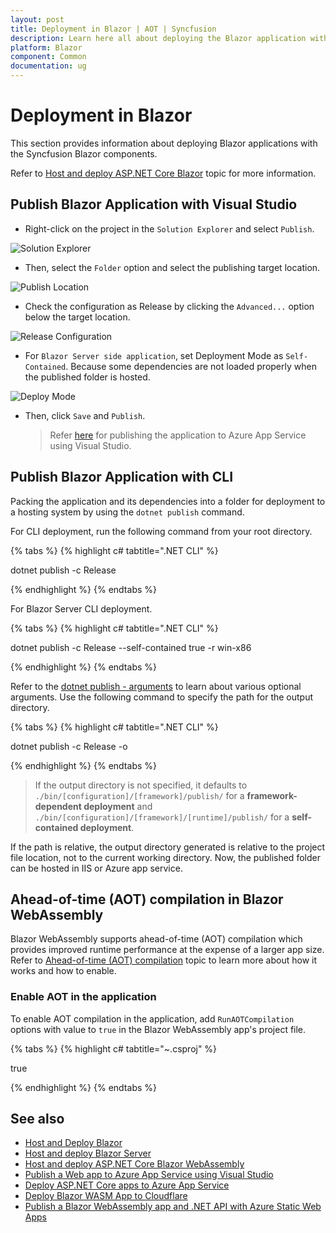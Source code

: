 ```yaml
---
layout: post
title: Deployment in Blazor | AOT | Syncfusion
description: Learn here all about deploying the Blazor application with Syncfusion Blazor Components and much more.
platform: Blazor
component: Common
documentation: ug
---
```


# Deployment in Blazor

This section provides information about deploying Blazor applications with the Syncfusion Blazor components. 

Refer to [Host and deploy ASP.NET Core Blazor](https://docs.microsoft.com/en-us/aspnet/core/blazor/host-and-deploy/) topic for more information.

## Publish Blazor Application with Visual Studio

* Right-click on the project in the `Solution Explorer` and select `Publish`.

![Solution Explorer](./images/publish.png)

* Then, select the `Folder` option and select the publishing target location.

![Publish Location](./images/folder.png)

* Check the configuration as Release by clicking the `Advanced...` option below the target location.

![Release Configuration](./images/config.png)

* For `Blazor Server side application`, set Deployment Mode as `Self-Contained`. Because some dependencies are not loaded properly when the published folder is hosted.

![Deploy Mode](./images/deploy.png)

* Then, click `Save` and `Publish`.

    > Refer [here](https://docs.microsoft.com/en-us/visualstudio/deployment/quickstart-deploy-to-azure?view=vs-2019) for publishing the application to Azure App Service using Visual Studio.  

## Publish Blazor Application with CLI

Packing the application and its dependencies into a folder for deployment to a hosting system by using the `dotnet publish` command.

For CLI deployment, run the following command from your root directory.

{% tabs %}
{% highlight c# tabtitle=".NET CLI" %}

dotnet publish -c Release

{% endhighlight %}
{% endtabs %}

For Blazor Server CLI deployment.

{% tabs %}
{% highlight c# tabtitle=".NET CLI" %}

dotnet publish -c Release --self-contained true -r win-x86

{% endhighlight %}
{% endtabs %}

Refer to the [dotnet publish - arguments](https://docs.microsoft.com/en-us/dotnet/core/tools/dotnet-publish?tabs=netcore21#arguments) to learn about various optional arguments. Use the following command to specify the path for the output directory.

{% tabs %}
{% highlight c# tabtitle=".NET CLI" %}

dotnet publish -c Release -o <output directory>

{% endhighlight %}
{% endtabs %}

> If the output directory is not specified, it defaults to `./bin/[configuration]/[framework]/publish/` for a **framework-dependent deployment** and `./bin/[configuration]/[framework]/[runtime]/publish/` for a **self-contained deployment**.

If the path is relative, the output directory generated is relative to the project file location, not to the current working directory. Now, the published folder can be hosted in IIS or Azure app service.

## Ahead-of-time (AOT) compilation in Blazor WebAssembly

Blazor WebAssembly supports ahead-of-time (AOT) compilation which provides improved runtime performance at the expense of a larger app size. Refer to [Ahead-of-time (AOT) compilation](https://docs.microsoft.com/en-us/aspnet/core/blazor/host-and-deploy/webassembly?view=aspnetcore-6.0#ahead-of-time-aot-compilation) topic to learn more about how it works and how to enable. 

### Enable AOT in the application

To enable AOT compilation in the application, add `RunAOTCompilation` options with value to `true` in the Blazor WebAssembly app's project file.

{% tabs %}
{% highlight c# tabtitle="~.csproj" %}

<PropertyGroup>
    <RunAOTCompilation>true</RunAOTCompilation>
</PropertyGroup>

{% endhighlight %}
{% endtabs %}

## See also

* [Host and Deploy Blazor](https://docs.microsoft.com/en-us/aspnet/core/blazor/host-and-deploy/)
* [Host and deploy Blazor Server](https://docs.microsoft.com/en-us/aspnet/core/blazor/host-and-deploy/server)
* [Host and deploy ASP.NET Core Blazor WebAssembly](https://docs.microsoft.com/en-us/aspnet/core/blazor/host-and-deploy/webassembly)
* [Publish a Web app to Azure App Service using Visual Studio](https://docs.microsoft.com/en-us/visualstudio/deployment/quickstart-deploy-aspnet-web-app)
* [Deploy ASP.NET Core apps to Azure App Service](https://docs.microsoft.com/en-us/aspnet/core/host-and-deploy/azure-apps/)
* [Deploy Blazor WASM App to Cloudflare](https://www.syncfusion.com/blogs/post/easily-deploy-a-blazor-webassembly-app-to-cloudflare.aspx)
* [Publish a Blazor WebAssembly app and .NET API with Azure Static Web Apps](https://docs.microsoft.com/en-us/learn/modules/publish-app-service-static-web-app-api-dotnet/)
